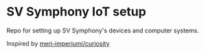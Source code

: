 # SV Symphony IoT setup
Repo for setting up SV Symphony's devices and computer systems.

Inspired by [meri-imperiumi/curiosity](https://github.com/meri-imperiumi/curiosity)

